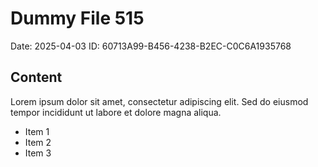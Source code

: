 # Dummy File 515

Date: 2025-04-03
ID: 60713A99-B456-4238-B2EC-C0C6A1935768

## Content

Lorem ipsum dolor sit amet, consectetur adipiscing elit.
Sed do eiusmod tempor incididunt ut labore et dolore magna aliqua.

* Item 1
* Item 2
* Item 3
